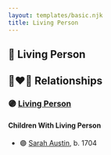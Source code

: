 ```yaml
---
layout: templates/basic.njk
title: Living Person
---
```

## 🔵 Living Person

## 👩‍❤️‍👨 Relationships

### 🟣 [Living Person](/people/3/39788960)

#### Children With Living Person
* 🟣 [Sarah Austin](/people/4/4530755), b. 1704